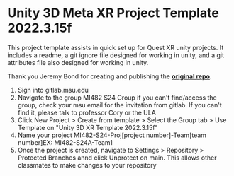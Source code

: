 # Unity 3D Meta XR Project Template 2022.3.15f

This project template assists in quick set up for Quest XR unity projects. It includes a readme, a git ignore file designed for working in unity, and a git attributes file also designed for working in unity.

Thank you Jeremy Bond for creating and publishing the [**original repo**](https://github.com/MSU-mi231/Unity-3D-Template-2020.3).

1. Sign into gitlab.msu.edu
2. Navigate to the group MI482 S24 Group
if you can't find/access the group, check your msu email for the invitation from gitlab. If you can't find it, please talk to professor Cory or the ULA
3. Click New Project > Create from template > Select the Group tab > Use Template on "Unity 3D XR Template 2022.3.15f"
4. Name your project MI482-S24-Proj[project number]-Team[team number]EX:
    MI482-S24A-Team1
5. Once the project is created, navigate to Settings > Repository > Protected Branches annd click Unprotect on main. This allows other classmates to make changes to your repository 

